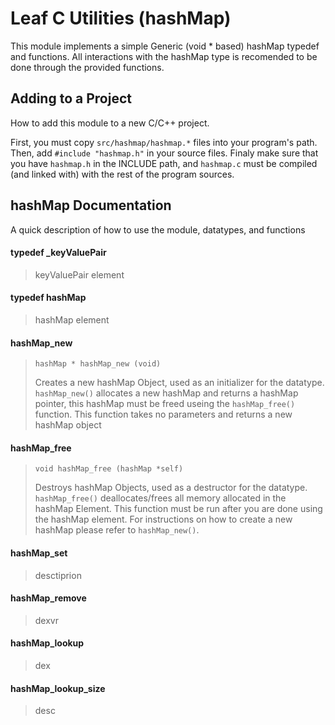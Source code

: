 # Leaf C Utilities (hashMap)
This module implements a simple Generic (void * based) hashMap typedef and functions. All interactions with the hashMap type is recomended to be done through the provided functions.

## Adding to a Project
How to add this module to a new C/C++ project.

First, you must copy `src/hashmap/hashmap.*` files into your program's path. Then, add `#include "hashmap.h"` in your source files. Finaly make sure that you have `hashmap.h` in the INCLUDE path, and `hashmap.c` must be compiled (and linked with) with the rest of the program sources.

## hashMap Documentation
A quick description of how to use the module, datatypes, and functions
#### typedef _keyValuePair
> keyValuePair element
#### typedef hashMap
> hashMap element 
#### hashMap_new
> ```
> hashMap * hashMap_new (void)
> ```
> Creates a new hashMap Object, used as an initializer for the datatype. 
> `hashMap_new()` allocates a new hashMap and returns a hashMap pointer, this hashMap must be freed useing the `hashMap_free()` function.
> This function takes no parameters and returns a new hashMap object
#### hashMap_free
> ```
> void hashMap_free (hashMap *self)
> ```
> Destroys hashMap Objects, used as a destructor for the datatype.
> `hashMap_free()` deallocates/frees all memory allocated in the hashMap Element. This function must be run after you are done using the hashMap element. For instructions on how to create a new hashMap please refer to `hashMap_new()`.
#### hashMap_set
> desctiprion
#### hashMap_remove
> dexvr
#### hashMap_lookup
> dex
#### hashMap_lookup_size
> desc
